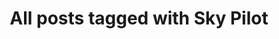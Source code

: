 ---
layout: tag
title: "All posts tagged with Sky Pilot"
permalink: /weblog/tags/sky-pilot/
taxonomy: Sky Pilot
---